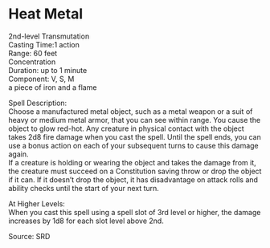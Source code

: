 # Heat Metal
2nd-level Transmutation<br>
Casting Time:1 action<br>
Range: 60 feet<br>
Concentration<br>
Duration: up to 1 minute<br>
Component: V, S, M<br>
a piece of iron and a flame

Spell Description:<br>
Choose a manufactured metal object, such as a metal weapon or a suit of heavy or medium metal armor, that you can see within range. You cause the object to glow red-hot. Any creature in physical contact with the object takes 2d8 fire damage when you cast the spell. Until the spell ends, you can use a bonus action on each of your subsequent turns to cause this damage again.<br>If a creature is holding or wearing the object and takes the damage from it, the creature must succeed on a Constitution saving throw or drop the object if it can. If it doesn’t drop the object, it has disadvantage on attack rolls and ability checks until the start of your next turn.

At Higher Levels:<br>
When you cast this spell using a spell slot of 3rd level or higher, the damage increases by 1d8 for each slot level above 2nd.

Source: SRD